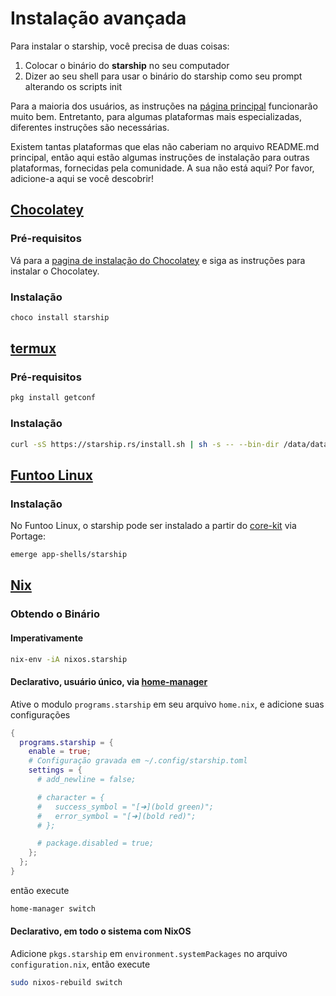 # Instalação avançada

Para instalar o starship, você precisa de duas coisas:

1. Colocar o binário do **starship** no seu computador
1. Dizer ao seu shell para usar o binário do starship como seu prompt alterando os scripts init

Para a maioria dos usuários, as instruções na [página principal](../guide/#🚀-installation) funcionarão muito bem. Entretanto, para algumas plataformas mais especializadas, diferentes instruções são necessárias.

Existem tantas plataformas que elas não caberiam no arquivo README.md principal, então aqui estão algumas instruções de instalação para outras plataformas, fornecidas pela comunidade. A sua não está aqui? Por favor, adicione-a aqui se você descobrir!

## [Chocolatey](https://chocolatey.org)

### Pré-requisitos

Vá para a [pagina de instalação do Chocolatey](https://chocolatey.org/install) e siga as instruções para instalar o Chocolatey.

### Instalação

```powershell
choco install starship
```

## [termux](https://termux.com)

### Pré-requisitos

```sh
pkg install getconf
```

### Instalação

```sh
curl -sS https://starship.rs/install.sh | sh -s -- --bin-dir /data/data/com.termux/files/usr/bin
```

## [Funtoo Linux](https://www.funtoo.org/Welcome)

### Instalação

No Funtoo Linux, o starship pode ser instalado a partir do [core-kit](https://github.com/funtoo/core-kit/tree/1.4-release/app-shells/starship) via Portage:

```sh
emerge app-shells/starship
```

## [Nix](https://wiki.nixos.org/wiki/Nix)

### Obtendo o Binário

#### Imperativamente

```sh
nix-env -iA nixos.starship
```

#### Declarativo, usuário único, via [home-manager](https://github.com/nix-community/home-manager)

Ative o modulo `programs.starship` em seu arquivo `home.nix`, e adicione suas configurações

```nix
{
  programs.starship = {
    enable = true;
    # Configuração gravada em ~/.config/starship.toml
    settings = {
      # add_newline = false;

      # character = {
      #   success_symbol = "[➜](bold green)";
      #   error_symbol = "[➜](bold red)";
      # };

      # package.disabled = true;
    };
  };
}
```

então execute

```sh
home-manager switch
```

#### Declarativo, em todo o sistema com NixOS

Adicione `pkgs.starship` em `environment.systemPackages` no arquivo `configuration.nix`, então execute

```sh
sudo nixos-rebuild switch
```
